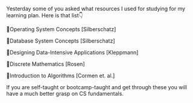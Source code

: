 Yesterday some of you asked what resources I used for studying for my learning plan. Here is that list👇  
  
  
📘Operating System Concepts [Silberschatz]  
  
📘Database System Concepts [Silberschatz]  
  
📘Designing Data-Intensive Applications [Kleppmann]  
  
📘Discrete Mathematics [Rosen]  
  
📘Introduction to Algorithms [Cormen et. al.]  
  
If you are self-taught or bootcamp-taught and get through these you will have a much better grasp on CS fundamentals.


